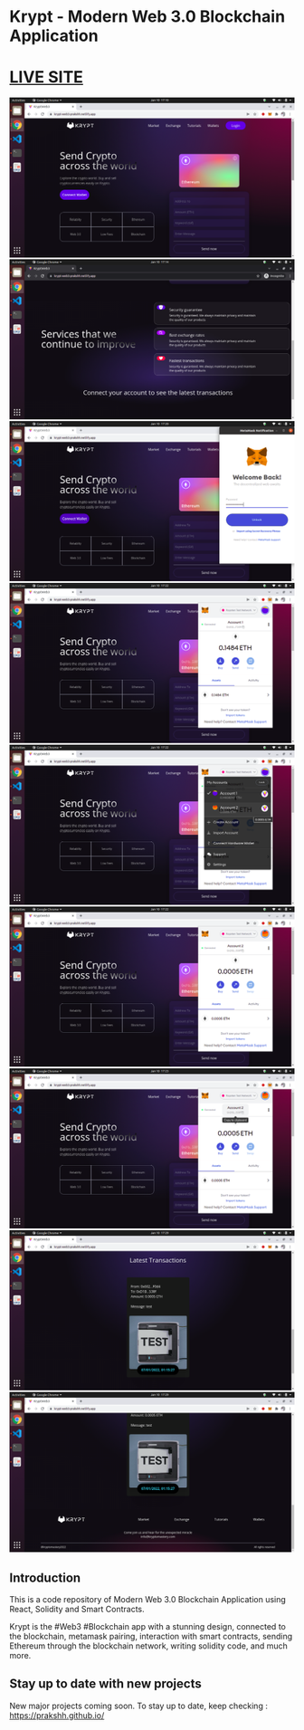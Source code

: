# Krypt - Modern Web 3.0 Blockchain Application

<a href="https://krypt-web3-prakshh.netlify.app/">
    <h1>LIVE SITE</h1>
</a>

![Krypt1](client/images/Screenshot-from-2022-01-10-17-10-20.png)
![Krypt2](client/images/Screenshot-from-2022-01-10-17-14-12.png)
![Krypt3](client/images/Screenshot-from-2022-01-10-17-20-16.png)
![Krypt4](client/images/Screenshot-from-2022-01-10-17-22-07.png)
![Krypt5](client/images/Screenshot-from-2022-01-10-17-22-15.png)
![Krypt6](client/images/Screenshot-from-2022-01-10-17-22-21.png)
![Krypt7](client/images/Screenshot-from-2022-01-10-17-23-05.png)
![Krypt8](client/images/Screenshot-from-2022-01-10-17-29-16.png)
![Krypt9](client/images/Screenshot-from-2022-01-10-17-29-20.png)

## Introduction
This is a code repository of Modern Web 3.0 Blockchain Application using React, Solidity and Smart Contracts.

Krypt is the #Web3 #Blockchain app with a stunning design, connected to the blockchain, metamask pairing, interaction with smart contracts, sending Ethereum through the blockchain network, writing solidity code, and much more.

## Stay up to date with new projects
New major projects coming soon. To stay up to date, keep checking : https://prakshh.github.io/